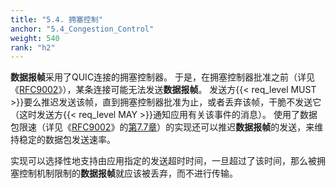 ```yaml
---
title: "5.4. 拥塞控制"
anchor: "5.4_Congestion_Control"
weight: 540
rank: "h2"
---
```


**数据报帧**采用了QUIC连接的拥塞控制器。
于是，在拥塞控制器批准之前（详见《[RFC9002](../RFC9002_Chinese_Simplified)》），某条连接可能无法发送**数据报帧**。
发送方{{< req_level MUST >}}要么推迟发送该帧，直到拥塞控制器批准为止，或者丢弃该帧，干脆不发送它（这时发送方{{< req_level MAY >}}通知应用有关该事件的消息）。
使用了数据包限速（详见《[RFC9002](../RFC9002_Chinese_Simplified)》的[第7.7章](../RFC9002_Chinese_Simplified/#7.7_Pacing)）的实现还可以推迟**数据报帧**的发送，来维持稳定的数据包发送速率。

实现可以选择性地支持由应用指定的发送超时时间，一旦超过了该时间，那么被拥塞控制机制限制的**数据报帧**就应该被丢弃，而不进行传输。
